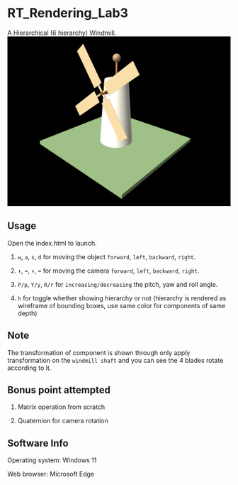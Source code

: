 # RT_Rendering_Lab3
A Hierarchical (6 hierarchy) Windmill.
![preview](image-3.png)

## Usage

Open the index.html to launch.

1. `w`, `a`, `s`, `d` for moving the object `forward`, `left`, `backward`, `right`.

2. `⬆️`, `⬅️`, `⬇️`, `➡️` for moving the camera `forward`, `left`, `backward`, `right`.

3. `P/p`, `Y/y`, `R/r` for `increasing/decreasing` the pitch, yaw and roll angle. 

4. `h` for toggle whether showing hierarchy or not (hierarchy is rendered as wireframe of bounding boxes, use same color for components of same depth)

## Note

The transformation of component is shown through only apply transformation on the `windmill shaft` and you can see the 4 blades rotate according to it.

## Bonus point attempted
1. Matrix operation from scratch

2. Quaternion for camera rotation

## Software Info
Operating system: Windows 11

Web browser: Microsoft Edge